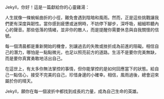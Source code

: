 Jekyll，你好！這是一篇獻給你的心靈雞湯：

人生就像一條蜿蜒曲折的小徑，難免會遇到陰暗和風雨。然而，正是這些挑戰讓我們更有深度與韌性。當你感到疲憊或迷惘時，不妨停下腳步，深呼吸，細細聆聽內心的聲音。那些低落的情緒，並非你的敵人，而是提醒你需要休息與自我關懷的信號。

每一個清晨都是重新開始的機會，別讓過去的失敗或挫折成為前進的阻礙。相信自己的潛力，哪怕是一點點微光，也足以照亮前方的道路。生活不是要你完美無缺，而是要你真實勇敢地活出自己。

在這世上，有太多你無法掌控的事情，但你能掌控的是如何回應當下的狀態。給自己一點信心，接受不完美的自己，珍惜身邊的小確幸。相信，風雨過後，總會迎來屬於你的晴天。

Jekyll，願你在每一個波折中都找到成長的力量，成為自己生命的英雄。